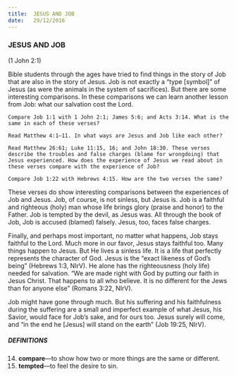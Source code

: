 ```yaml
---
title:  JESUS AND JOB
date:   29/12/2016
---
```


### JESUS AND JOB

(1 John 2:1)

Bible students through the ages have tried to find things in the story of Job that are also in the story of Jesus. Job is not exactly a “type [symbol]” of Jesus (as were the animals in the system of sacrifices). But there are some interesting comparisons. In these comparisons we can learn another lesson from Job: what our salvation cost the Lord.

`Compare Job 1:1 with 1 John 2:1; James 5:6; and Acts 3:14. What is the same in each of these verses?`

`Read Matthew 4:1–11. In what ways are Jesus and Job like each other?`

`Read Matthew 26:61; Luke 11:15, 16; and John 18:30. These verses describe the troubles and false charges (blame for wrongdoing) that Jesus experienced. How does the experience of Jesus we read about in these verses compare with the experience of Job?` 

`Compare Job 1:22 with Hebrews 4:15. How are the two verses the same?`

These verses do show interesting comparisons between the experiences of Job and Jesus. Job, of course, is not sinless, but Jesus is. Job is a faithful and righteous (holy) man whose life brings glory (praise and honor) to the Father. Job is tempted  by the devil, as Jesus was. All through the book of Job, Job is accused (blamed) falsely. Jesus, too, faces false charges. 

Finally, and perhaps most important, no matter what happens, Job stays faithful to the Lord. Much more in our favor, Jesus stays faithful too. Many things happen to Jesus. But He lives a sinless life. It is a life that perfectly represents the character of God. Jesus is the “exact likeness of God’s being” (Hebrews 1:3, NIrV). He alone has the righteousness (holy life) needed for salvation. “We are made right with God by putting our faith in Jesus Christ. That happens to all who believe. It is no different for the Jews than for anyone else” (Romans 3:22, NIrV).

Job might have gone through much. But his suffering and his faithfulness during the suffering are a small and imperfect example of what Jesus, his Savior, would face for Job’s sake, and for ours too. Jesus surely will come, and “in the end he [Jesus] will stand on the earth” (Job 19:25, NIrV).


##### DEFINITIONS

14.	**compare**—to show how two or more things are the same or different.
15.	**tempted**—to feel the desire to sin.